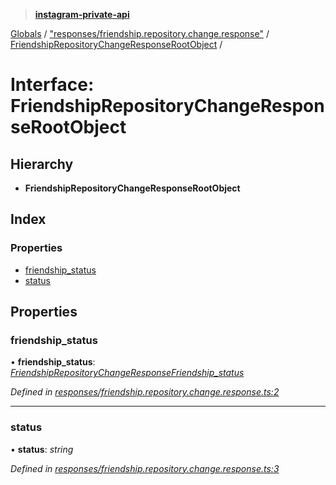 > **[instagram-private-api](../README.md)**

[Globals](../README.md) / ["responses/friendship.repository.change.response"](../modules/_responses_friendship_repository_change_response_.md) / [FriendshipRepositoryChangeResponseRootObject](_responses_friendship_repository_change_response_.friendshiprepositorychangeresponserootobject.md) /

# Interface: FriendshipRepositoryChangeResponseRootObject

## Hierarchy

* **FriendshipRepositoryChangeResponseRootObject**

## Index

### Properties

* [friendship_status](_responses_friendship_repository_change_response_.friendshiprepositorychangeresponserootobject.md#friendship_status)
* [status](_responses_friendship_repository_change_response_.friendshiprepositorychangeresponserootobject.md#status)

## Properties

###  friendship_status

• **friendship_status**: *[FriendshipRepositoryChangeResponseFriendship_status](_responses_friendship_repository_change_response_.friendshiprepositorychangeresponsefriendship_status.md)*

*Defined in [responses/friendship.repository.change.response.ts:2](https://github.com/dilame/instagram-private-api/blob/173bc62/src/responses/friendship.repository.change.response.ts#L2)*

___

###  status

• **status**: *string*

*Defined in [responses/friendship.repository.change.response.ts:3](https://github.com/dilame/instagram-private-api/blob/173bc62/src/responses/friendship.repository.change.response.ts#L3)*